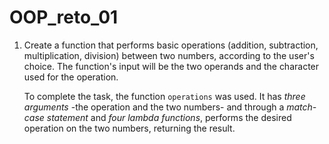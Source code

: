# OOP_reto_01

1. Create a function that performs basic operations (addition, subtraction, multiplication, division) between two numbers, according to the user's choice. The function's input will be the two operands and the character used for the operation.

    To complete the task, the function ``operations`` was used. It has *three arguments* -the operation and the two numbers- and through a *match-case statement* and *four lambda functions*, performs the desired operation on the two numbers, returning the result.


